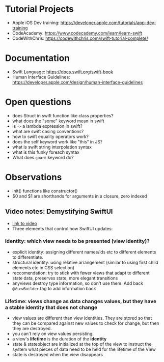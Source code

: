 
# Tutorial Projects
- Apple iOS Dev training: https://developer.apple.com/tutorials/app-dev-training
- CodeAcademy: https://www.codecademy.com/learn/learn-swift
- CodeWithChris: https://codewithchris.com/swift-tutorial-complete/

# Documentation
- Swift Language: https://docs.swift.org/swift-book
- Human Interface Guidelines: https://developer.apple.com/design/human-interface-guidelines

# Open questions
- does Struct in swift function like class properties?
- what does the "some" keyword mean in swift
- is `->` a lambda expression in swift?
- what are swift casing conventions?
- how to swift equality operators work?
- does the self keyword work like "this" in JS?
- what is swift string interpolation syntax
- what is this funky foreach syntax
- What does `guard` keyword do?

# Observations
- init() functions like constructor()
- $0 and $1 are shorthands for arguments in a closure, zero indexed

## Video notes: Demystifying SwiftUI
- [link to video](https://developer.apple.com/videos/play/wwdc2021/10022/)
- Three elements that control how SwiftUI updates:
### Identity: which view needs to be presented (view identity)?
- explicit identity: assigning different names/ids etc to different elements to differentiate.
- structural identity: using relative arrangement (similar to using first child elements etc in CSS selection)
- reccomendation: try to stick with fewer views that adapt to different state data, preserves state, more elegant transitions
- anyviews destroy type information, so don't use them. Add back `@ViewBuilder` tag to add information back

### Lifetime: views change as data changes values, but they have a stable identity that does not change
- view values are different than view identities. They are stored so that they can be compared against new values to check for change, but then they are destroyed.
- you can't rely on view values persisting. 
- a view's **lifetime** is the duration of the **identity**
- state & stateobject are initialized at the top of the view to instruct the system what pieces of data need to be held for the lifetime of the View
- state is destroyed when the view disappears




